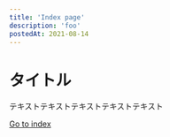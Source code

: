 ```yaml
---
title: 'Index page'
description: 'foo'
postedAt: 2021-08-14
---
```


# タイトル

テキストテキストテキストテキストテキスト

[Go to index](/)